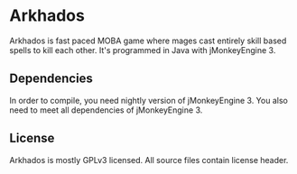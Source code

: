 # Arkhados #

Arkhados is fast paced MOBA game where mages cast entirely skill based spells to kill each other.
It's programmed in Java with jMonkeyEngine 3.

## Dependencies ##

In order to compile, you need nightly version of jMonkeyEngine 3. You also need to meet all dependencies of jMonkeyEngine 3.

## License ##

Arkhados is mostly GPLv3 licensed. All source files contain license header.
